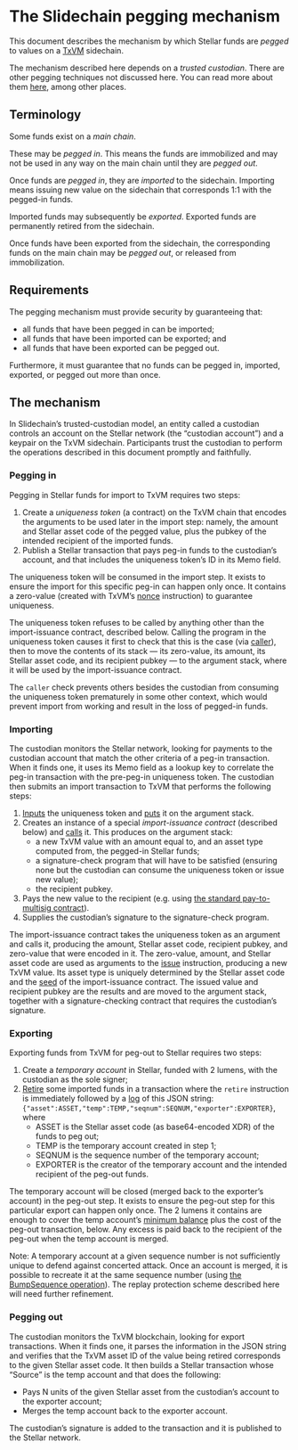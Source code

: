 # The Slidechain pegging mechanism

This document describes the mechanism by which Stellar funds are _pegged_ to values on a
[TxVM](https://github.com/chain/txvm/)
sidechain.

The mechanism described here depends on a _trusted custodian_.
There are other pegging techniques not discussed here.
You can read more about them
[here](https://medium.com/blockchain-musings/pegged-sidechains-cafe1d8c7023),
among other places.

## Terminology

Some funds exist on a _main chain_.

These may be _pegged in_.
This means the funds are immobilized and may not be used in any way on the main chain until they are _pegged out_.

Once funds are _pegged in_,
they are _imported_ to the sidechain.
Importing means issuing new value on the sidechain that corresponds 1:1 with the pegged-in funds.

Imported funds may subsequently be _exported_.
Exported funds are permanently retired from the sidechain.

Once funds have been exported from the sidechain,
the corresponding funds on the main chain may be _pegged out_,
or released from immobilization.

## Requirements

The pegging mechanism must provide security by guaranteeing that:

- all funds that have been pegged in can be imported;
- all funds that have been imported can be exported;
  and
- all funds that have been exported can be pegged out.

Furthermore,
it must guarantee that no funds can be pegged in,
imported,
exported,
or pegged out more than once.

## The mechanism

In Slidechain’s trusted-custodian model,
an entity called a custodian controls an account on the Stellar network
(the “custodian account”)
and a keypair on the TxVM sidechain.
Participants trust the custodian to perform the operations described in this document promptly and faithfully.

### Pegging in

Pegging in Stellar funds for import to TxVM requires two steps:

1. Create a _uniqueness token_
   (a contract)
   on the TxVM chain that encodes the arguments to be used later in the import step:
   namely,
   the amount and Stellar asset code of the pegged value,
   plus the pubkey of the intended recipient of the imported funds.
2. Publish a Stellar transaction that pays peg-in funds to the custodian’s account,
   and that includes the uniqueness token’s ID in its Memo field.

The uniqueness token will be consumed in the import step.
It exists to ensure the import for this specific peg-in can happen only once.
It contains a zero-value
(created with TxVM’s
[nonce](https://github.com/chain/txvm/blob/main/specifications/txvm.md#nonce)
instruction)
to guarantee uniqueness.

The uniqueness token refuses to be called by anything other than the import-issuance contract,
described below.
Calling the program in the uniqueness token causes it first to check that this is the case
(via
[caller](https://github.com/chain/txvm/blob/main/specifications/txvm.md#caller)),
then to move the contents of its stack — its zero-value,
its amount,
its Stellar asset code,
and its recipient pubkey — to the argument stack,
where it will be used by the import-issuance contract.

The `caller` check prevents others besides the custodian from consuming the uniqueness token prematurely in some other context,
which would prevent import from working and result in the loss of pegged-in funds.

### Importing

The custodian monitors the Stellar network,
looking for payments to the custodian account that match the other criteria of a peg-in transaction.
When it finds one,
it uses its Memo field as a lookup key to correlate the peg-in transaction with the pre-peg-in uniqueness token.
The custodian then submits an import transaction to TxVM that performs the following steps:

1. [Inputs](https://github.com/chain/txvm/blob/main/specifications/txvm.md#input)
   the uniqueness token and
   [puts](https://github.com/chain/txvm/blob/main/specifications/txvm.md#put)
   it on the argument stack.
2. Creates an instance of a special _import-issuance contract_
   (described below)
   and
   [calls](https://github.com/chain/txvm/blob/main/specifications/txvm.md#call)
   it.
   This produces on the argument stack:
   - a new TxVM value with an amount equal to,
     and an asset type computed from,
     the pegged-in Stellar funds;
   - a signature-check program that will have to be satisfied
     (ensuring none but the custodian can consume the uniqueness token or issue new value);
   - the recipient pubkey.
3. Pays the new value to the recipient
   (e.g.
   using
   [the standard pay-to-multisig contract](https://github.com/chain/txvm/blob/d4707728bddcbe7acb5722f2718b3d419006595f/protocol/txbuilder/standard/output.go#L29-L31)).
4. Supplies the custodian’s signature to the signature-check program.

The import-issuance contract takes the uniqueness token as an argument and calls it,
producing the amount,
Stellar asset code,
recipient pubkey,
and zero-value that were encoded in it.
The zero-value,
amount,
and Stellar asset code are used as arguments to the
[issue](https://github.com/chain/txvm/blob/main/specifications/txvm.md#issue)
instruction,
producing a new TxVM value.
Its asset type is uniquely determined by the Stellar asset code and the
[seed](https://github.com/chain/txvm/blob/main/specifications/txvm.md#contract-seed)
of the import-issuance contract.
The issued value and recipient pubkey are the results and are moved to the argument stack,
together with a signature-checking contract that requires the custodian’s signature.

### Exporting

Exporting funds from TxVM for peg-out to Stellar requires two steps:

1. Create a _temporary account_ in Stellar,
   funded with 2 lumens,
   with the custodian as the sole signer;
2. [Retire](https://github.com/chain/txvm/blob/main/specifications/txvm.md#retire)
   some imported funds in a transaction where the `retire` instruction is immediately followed by a
   [log](https://github.com/chain/txvm/blob/main/specifications/txvm.md#log)
   of this JSON string:
   `{"asset":ASSET,"temp":TEMP,"seqnum":SEQNUM,"exporter":EXPORTER}`,
   where
   - ASSET is the Stellar asset code
     (as base64-encoded XDR)
     of the funds to peg out;
   - TEMP is the temporary account created in step 1;
   - SEQNUM is the sequence number of the temporary account;
   - EXPORTER is the creator of the temporary account and the intended recipient of the peg-out funds.

The temporary account will be closed
(merged back to the exporter’s account)
in the peg-out step.
It exists to ensure the peg-out step for this particular export can happen only once.
The 2 lumens it contains are enough to cover the temp account’s
[minimum balance](https://www.stellar.org/developers/guides/concepts/fees.html#minimum-account-balance)
plus the cost of the peg-out transaction,
below.
Any excess is paid back to the recipient of the peg-out when the temp account is merged.

Note:
A temporary account at a given sequence number is not sufficiently unique to defend against concerted attack.
Once an account is merged,
it is possible to recreate it at the same sequence number
(using
[the BumpSequence operation](https://www.stellar.org/developers/guides/concepts/list-of-operations.html#bump-sequence)).
The replay protection scheme described here will need further refinement.

### Pegging out

The custodian monitors the TxVM blockchain,
looking for export transactions.
When it finds one,
it parses the information in the JSON string and verifies that the TxVM asset ID of the value being retired corresponds to the given Stellar asset code.
It then builds a Stellar transaction whose “Source” is the temp account and that does the following:
- Pays N units of the given Stellar asset from the custodian’s account to the exporter account;
- Merges the temp account back to the exporter account.

The custodian’s signature is added to the transaction and it is published to the Stellar network.
